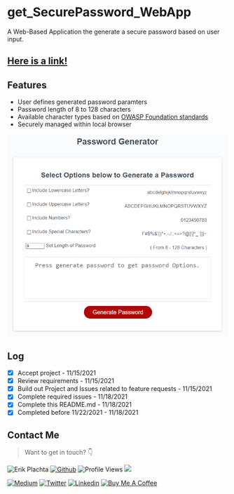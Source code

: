 # get_SecurePassword_WebApp

A Web-Based Application the generate a secure password based on user input.

## [Here is a link!](https://erikplachta.github.io/get_SecurePassword_WebApp/)

## Features

- User defines generated password paramters
- Password length of 8 to 128 characters
- Available character types based on [OWASP Foundation standards](https://www.owasp.org/index.php/Password_special_characters)
- Securely managed within local browser

![Projects](./assets/images/main.png)


## Log

- [x] Accept project - 11/15/2021
- [x] Review requirements - 11/15/2021
- [x] Build out Project and Issues related to feature requests - 11/15/2021
- [x] Complete required issues  - 11/18/2021
- [x] Complete this README.md  - 11/18/2021
- [x] Completed before 11/22/2021 - 11/18/2021

## Contact Me

> Want to get in touch? 👇

![Erik Plachta](https://s.gravatar.com/avatar/cde2e5381aa5e6d8d0220c46edee8f88?s=30) 
[![Github](https://img.shields.io/badge/-@erikplachta-000?style=flat&logo=Github&logoColor=white)](https://github.com/ErikPlachta)
![Profile Views](https://gpvc.arturio.dev/erikplachta) <img src="https://img.shields.io/github/followers/erikplachta?label=Follow Me" style=" float:left, margin-right:10px" /> 

[![Medium](https://img.shields.io/badge/-blog.erikplachta.com-000000?style=flat&labelColor=000000&logo=Medium&link=http://blog.erikplachta.com/)](http://blog.erikplachta.com/)
[![Twitter](https://img.shields.io/badge/-@erikplachta-1ca0f1?style=flat&labelColor=1ca0f1&logo=twitter&logoColor=white&link=https://twitter.com/erikplachta)](https://twitter.com/erikplachta)
[![Linkedin](https://img.shields.io/badge/-@erikplachta-blue?style=flat&logo=Linkedin&logoColor=white&link=https://linkedin.com/in/erikplachta/)](https://www.linkedin.com/in/erikplachta/)
[![Buy Me A Coffee](https://img.shields.io/badge/-Buy%20Me%20A%20Coffee-FF813F?style=flat&logo=buy-me-a-coffee&logoColor=ffffff&link=https://www.buymeacoffee.com/erikplachta)](https://www.buymeacoffee.com/erikplachta)
